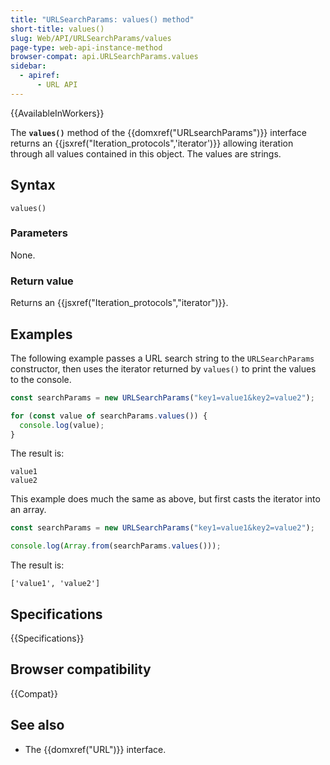 ```yaml
---
title: "URLSearchParams: values() method"
short-title: values()
slug: Web/API/URLSearchParams/values
page-type: web-api-instance-method
browser-compat: api.URLSearchParams.values
sidebar:
  - apiref:
      - URL API
---
```


{{AvailableInWorkers}}

The **`values()`** method of the {{domxref("URLsearchParams")}}
interface returns an {{jsxref("Iteration_protocols",'iterator')}} allowing iteration
through all values contained in this object. The values are strings.

## Syntax

```js-nolint
values()
```

### Parameters

None.

### Return value

Returns an {{jsxref("Iteration_protocols","iterator")}}.

## Examples

The following example passes a URL search string to the `URLSearchParams` constructor, then uses the iterator returned by `values()` to print the values to the console.

```js
const searchParams = new URLSearchParams("key1=value1&key2=value2");

for (const value of searchParams.values()) {
  console.log(value);
}
```

The result is:

```plain
value1
value2
```

This example does much the same as above, but first casts the iterator into an array.

```js
const searchParams = new URLSearchParams("key1=value1&key2=value2");

console.log(Array.from(searchParams.values()));
```

The result is:

```plain
['value1', 'value2']
```

## Specifications

{{Specifications}}

## Browser compatibility

{{Compat}}

## See also

- The {{domxref("URL")}} interface.
